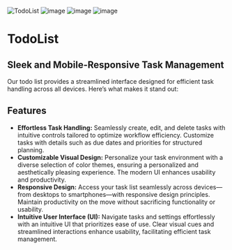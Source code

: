 ![TodoList](https://github.com/user-attachments/assets/64ad3398-4f85-4f17-b158-f2809094aad0)
![image](https://github.com/user-attachments/assets/7e250095-1135-48c8-a42e-979920097e20)
![image](https://github.com/user-attachments/assets/2c4c31f2-682e-464e-a693-652715430593)
![image](https://github.com/user-attachments/assets/a3bdce9e-2e7a-4413-8a7e-ab41ffd8bf7c)

<h1>TodoList</h1>
  <h2>Sleek and Mobile-Responsive Task Management</h2>
    <p>Our todo list provides a streamlined interface designed for efficient task handling across all devices. Here’s what makes it stand out:</p>
<h2>Features</h2>
    <ul>
        <li>
            <strong>Effortless Task Handling:</strong> Seamlessly create, edit, and delete tasks with intuitive controls tailored to optimize workflow efficiency. Customize tasks with details such as due dates and priorities for structured planning.
        </li>
        <li>
            <strong>Customizable Visual Design:</strong> Personalize your task environment with a diverse selection of color themes, ensuring a personalized and aesthetically pleasing experience. The modern UI enhances usability and productivity.
        </li>
        <li>
            <strong>Responsive Design:</strong> Access your task list seamlessly across devices—from desktops to smartphones—with responsive design principles. Maintain productivity on the move without sacrificing functionality or usability.
        </li>
        <li>
            <strong>Intuitive User Interface (UI):</strong> Navigate tasks and settings effortlessly with an intuitive UI that prioritizes ease of use. Clear visual cues and streamlined interactions enhance usability, facilitating efficient task management.
        </li>
    </ul>


